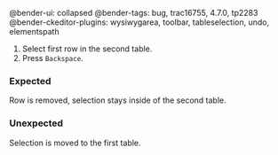 @bender-ui: collapsed
@bender-tags: bug, trac16755, 4.7.0, tp2283
@bender-ckeditor-plugins: wysiwygarea, toolbar, tableselection, undo, elementspath

1. Select first row in the second table.
1. Press `Backspace`.

### Expected

Row is removed, selection stays inside of the second table.

### Unexpected

Selection is moved to the first table.
